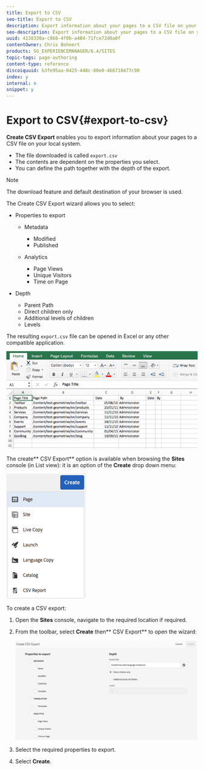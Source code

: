 ```yaml
---
title: Export to CSV
seo-title: Export to CSV
description: Export information about your pages to a CSV file on your local system
seo-description: Export information about your pages to a CSV file on your local system
uuid: 4138330a-c866-4f0b-a484-71fce72d0a0f
contentOwner: Chris Bohnert
products: SG_EXPERIENCEMANAGER/6.4/SITES
topic-tags: page-authoring
content-type: reference
discoiquuid: b3fe95aa-0425-448c-80e0-466718477c90
index: y
internal: n
snippet: y
---
```


# Export to CSV{#export-to-csv}

**Create CSV Export** enables you to export information about your pages to a CSV file on your local system.

* The file downloaded is called `export.csv`
* The contents are dependent on the properties you select.
* You can define the path together with the depth of the export.

>[!NOTE]
>
>The download feature and default destination of your browser is used.

The Create CSV Export wizard allows you to select:

* Properties to export

    * Metadata

        * Modified
        * Published

    * Analytics

        * Page Views
        * Unique Visitors
        * Time on Page

* Depth

    * Parent Path
    * Direct children only
    * Additional levels of children
    * Levels

The resulting `export.csv` file can be opened in Excel or any other compatible application.

![](assets/chlimage_1-58.png)

The create** CSV Export** option is available when browsing the **Sites** console (in List view): it is an option of the **Create** drop down menu:

![](assets/screen_shot_2018-03-21at154719.png)

To create a CSV export:

1. Open the **Sites** console, navigate to the required location if required.
1. From the toolbar, select **Create** then** CSV Export** to open the wizard:

   ![](assets/screen_shot_2018-03-21at154758.png)

1. Select the required properties to export.
1. Select **Create**.


